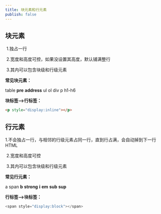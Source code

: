 ```yaml
---
title: 块元素和行元素
publish: false
---
```


## 块元素

​	1.独占一行

​	2.宽度和高度可控，如果没设置其高度，默认铺满整行

​	3.其内可以包含块级和行级元素

**常见块元素：**

table	**pre**	**address**	ul	ol	div	p	h1-h6	

**块标签-->行标签：**

```html
<p style="display:inline"></p>
```



## 行元素

​	1.不会独占一行，与相邻的行级元素占同一行，直到行占满，会自动掉到下一行HTML

​	2.宽度和高度可控

​	3.其内可以包含块级和行级元素

**常见行元素：**

a	span	**b**	**strong**	**i**	**em**	**sub**	**sup**

**行标签-->块标签：**

```javascript
<span style="display:block"></span>
```

